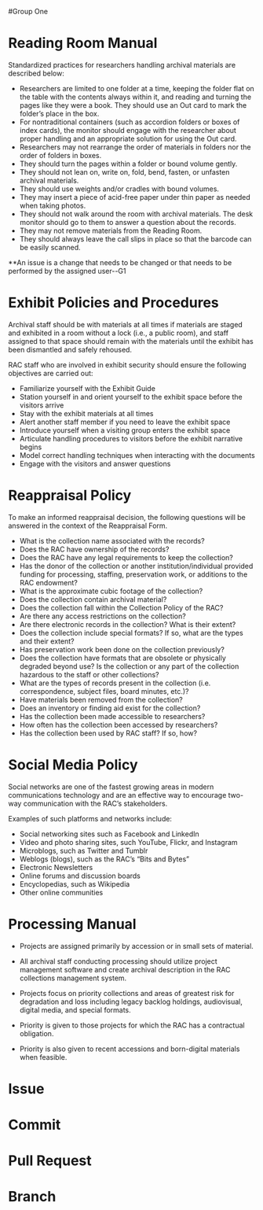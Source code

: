 #Group One

# Reading Room Manual

Standardized practices for researchers handling archival materials are described below:

* Researchers are limited to one folder at a time, keeping the folder flat on the table with the contents always within it, and reading and turning the pages like they were a book. They should use an Out card to mark the folder’s place in the box.
* For nontraditional containers (such as accordion folders or boxes of index cards), the monitor should engage with the researcher about proper handling and an appropriate solution for using the Out card.
* Researchers may not rearrange the order of materials in folders nor the order of folders in boxes.
* They should turn the pages within a folder or bound volume gently.
* They should not lean on, write on, fold, bend, fasten, or unfasten archival materials.
* They should use weights and/or cradles with bound volumes.
* They may insert a piece of acid-free paper under thin paper as needed when taking photos.
* They should not walk around the room with archival materials. The desk monitor should go to them to answer a question about the records.
* They may not remove materials from the Reading Room.
* They should always leave the call slips in place so that the barcode can be easily scanned.

**An issue is a change that needs to be changed or that needs to be performed by the assigned user--G1

# Exhibit Policies and Procedures

Archival staff should be with materials at all times if materials are staged and exhibited in a room without a lock (i.e., a public room), and staff assigned to that space should remain with the materials until the exhibit has been dismantled and safely rehoused.

RAC staff who are involved in exhibit security should ensure the following objectives are carried out:

* Familiarize yourself with the Exhibit Guide
* Station yourself in and orient yourself to the exhibit space before the visitors arrive
* Stay with the exhibit materials at all times
* Alert another staff member if you need to leave the exhibit space
* Introduce yourself when a visiting group enters the exhibit space
* Articulate handling procedures to visitors before the exhibit narrative begins
* Model correct handling techniques when interacting with the documents
* Engage with the visitors and answer questions

# Reappraisal Policy

To make an informed reappraisal decision, the following questions will be answered in the context of the Reappraisal Form.
-   What is the collection name associated with the records?
-   Does the RAC have ownership of the records?
-   Does the RAC have any legal requirements to keep the collection?
-   Has the donor of the collection or another institution/individual
    provided funding for processing, staffing, preservation work, or
    additions to the RAC endowment?
-   What is the approximate cubic footage of the collection?
-   Does the collection contain archival material?
-   Does the collection fall within the Collection Policy of the RAC?
-   Are there any access restrictions on the collection?
-   Are there electronic records in the collection? What is their
    extent?
-   Does the collection include special formats? If so, what are the
    types and their extent?
-   Has preservation work been done on the collection previously?
-   Does the collection have formats that are obsolete or physically
    degraded beyond use? Is the collection or any part of the collection
    hazardous to the staff or other collections?
-   What are the types of records present in the collection (i.e.
    correspondence, subject files, board minutes, etc.)?
-   Have materials been removed from the collection?
-   Does an inventory or finding aid exist for the collection?
-   Has the collection been made accessible to researchers?
-   How often has the collection been accessed by researchers?
-   Has the collection been used by RAC staff? If so, how?

# Social Media Policy

Social networks are one of the fastest growing areas in modern communications technology and are an effective way to encourage two-way communication with the RAC’s stakeholders.

Examples of such platforms and networks include:
- Social networking sites such as Facebook and LinkedIn
- Video and photo sharing sites, such YouTube, Flickr, and Instagram
- Microblogs, such as Twitter and Tumblr
- Weblogs (blogs), such as the RAC’s “Bits and Bytes”
- Electronic Newsletters
- Online forums and discussion boards
- Encyclopedias, such as Wikipedia
- Other online communities


# Processing Manual


- Projects are assigned primarily by accession or in small sets of
    material.

- All archival staff conducting processing should utilize project
    management software and create archival description in the RAC
    collections management system.

- Projects focus on priority collections and areas of greatest risk
    for degradation and loss including legacy backlog holdings,
    audiovisual, digital media, and special formats.

- Priority is given to those projects for which the RAC has a
    contractual obligation.

- Priority is also given to recent accessions and born-digital
    materials when feasible.

# Issue

# Commit

# Pull Request

# Branch

